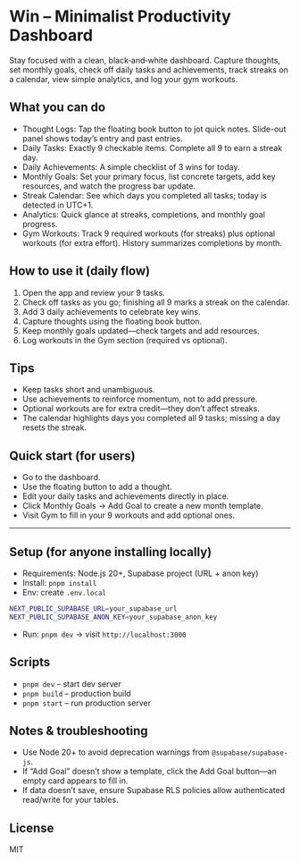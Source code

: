 # Win – Minimalist Productivity Dashboard

Stay focused with a clean, black‑and‑white dashboard. Capture thoughts, set monthly goals, check off daily tasks and achievements, track streaks on a calendar, view simple analytics, and log your gym workouts.

## What you can do
- Thought Logs: Tap the floating book button to jot quick notes. Slide-out panel shows today’s entry and past entries.
- Daily Tasks: Exactly 9 checkable items. Complete all 9 to earn a streak day.
- Daily Achievements: A simple checklist of 3 wins for today.
- Monthly Goals: Set your primary focus, list concrete targets, add key resources, and watch the progress bar update.
- Streak Calendar: See which days you completed all tasks; today is detected in UTC+1.
- Analytics: Quick glance at streaks, completions, and monthly goal progress.
- Gym Workouts: Track 9 required workouts (for streaks) plus optional workouts (for extra effort). History summarizes completions by month.

## How to use it (daily flow)
1) Open the app and review your 9 tasks.
2) Check off tasks as you go; finishing all 9 marks a streak on the calendar.
3) Add 3 daily achievements to celebrate key wins.
4) Capture thoughts using the floating book button.
5) Keep monthly goals updated—check targets and add resources.
6) Log workouts in the Gym section (required vs optional).

## Tips
- Keep tasks short and unambiguous.
- Use achievements to reinforce momentum, not to add pressure.
- Optional workouts are for extra credit—they don’t affect streaks.
- The calendar highlights days you completed all 9 tasks; missing a day resets the streak.

## Quick start (for users)
- Go to the dashboard.
- Use the floating button to add a thought.
- Edit your daily tasks and achievements directly in place.
- Click Monthly Goals → Add Goal to create a new month template.
- Visit Gym to fill in your 9 workouts and add optional ones.

---

## Setup (for anyone installing locally)
- Requirements: Node.js 20+, Supabase project (URL + anon key)
- Install: `pnpm install`
- Env: create `.env.local`
```bash
NEXT_PUBLIC_SUPABASE_URL=your_supabase_url
NEXT_PUBLIC_SUPABASE_ANON_KEY=your_supabase_anon_key
```
- Run: `pnpm dev` → visit `http://localhost:3000`

## Scripts
- `pnpm dev` – start dev server
- `pnpm build` – production build
- `pnpm start` – run production server

## Notes & troubleshooting
- Use Node 20+ to avoid deprecation warnings from `@supabase/supabase-js`.
- If “Add Goal” doesn’t show a template, click the Add Goal button—an empty card appears to fill in.
- If data doesn’t save, ensure Supabase RLS policies allow authenticated read/write for your tables.

## License
MIT